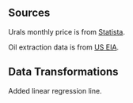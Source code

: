 ## Sources

Urals monthly price is from [Statista](https://www.statista.com/statistics/1112243/urals-crude-oil-price/).

Oil extraction data is from [US EIA](https://www.eia.gov/international/data/country/RUS/petroleum-and-other-liquids/monthly-petroleum-and-other-liquids-production?pd=5&p=0000000000000000000000000000000000vg&u=0&f=M&v=mapbubble&a=-&i=none&vo=value&t=C&g=none&l=249--197&s=94694400000&e=1682899200000&).

## Data Transformations

Added linear regression line.